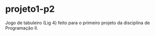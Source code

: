 # projeto1-p2
Jogo de tabuleiro (Lig 4) feito para o primeiro projeto da disciplina de Programação II.
